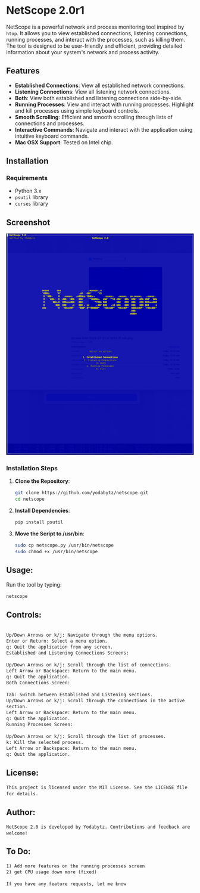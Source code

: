# NetScope 2.0r1

NetScope is a powerful network and process monitoring tool inspired by `htop`. It allows you to view established connections, listening connections, running processes, and interact with the processes, such as killing them. The tool is designed to be user-friendly and efficient, providing detailed information about your system's network and process activity.

## Features

- **Established Connections**: View all established network connections.
- **Listening Connections**: View all listening network connections.
- **Both**: View both established and listening connections side-by-side.
- **Running Processes**: View and interact with running processes. Highlight and kill processes using simple keyboard controls.
- **Smooth Scrolling**: Efficient and smooth scrolling through lists of connections and processes.
- **Interactive Commands**: Navigate and interact with the application using intuitive keyboard commands.
- **Mac OSX Support**: Tested on Intel chip.

## Installation

### Requirements

- Python 3.x
- `psutil` library
- `curses` library

## Screenshot

![NetScope 1.0](https://raw.githubusercontent.com/yodabytz/NetScope-2.0-Beta/main/Screen%20Shot.png?raw=true)

### Installation Steps

1. **Clone the Repository**:
    ```sh
    git clone https://github.com/yodabytz/netscope.git
    cd netscope
    ```

2. **Install Dependencies**:
    ```sh
    pip install psutil
    ```

3. **Move the Script to /usr/bin**:
    ```sh
    sudo cp netscope.py /usr/bin/netscope
    sudo chmod +x /usr/bin/netscope
    ```

## Usage:

Run the tool by typing:
```sh
netscope
```

## Controls:
```Menu Navigation:

Up/Down Arrows or k/j: Navigate through the menu options.
Enter or Return: Select a menu option.
q: Quit the application from any screen.
Established and Listening Connections Screens:

Up/Down Arrows or k/j: Scroll through the list of connections.
Left Arrow or Backspace: Return to the main menu.
q: Quit the application.
Both Connections Screen:

Tab: Switch between Established and Listening sections.
Up/Down Arrows or k/j: Scroll through the connections in the active section.
Left Arrow or Backspace: Return to the main menu.
q: Quit the application.
Running Processes Screen:

Up/Down Arrows or k/j: Scroll through the list of processes.
k: Kill the selected process.
Left Arrow or Backspace: Return to the main menu.
q: Quit the application.
```

## License:
```This project is licensed under the MIT License. See the LICENSE file for details.```

## Author:
```NetScope 2.0 is developed by Yodabytz. Contributions and feedback are welcome!```

## To Do:
```
1) Add more features on the running processes screen
2) get CPU usage down more (fixed)

If you have any feature requests, let me know
```
